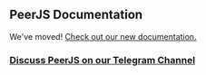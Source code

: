 ## PeerJS Documentation

We've moved! <a href="https://peerjs.com/docs">Check out our new
documentation.</a>

### [Discuss PeerJS on our Telegram Channel](https://t.me/joinchat/ENhPuhTvhm8WlIxTjQf7Og)
